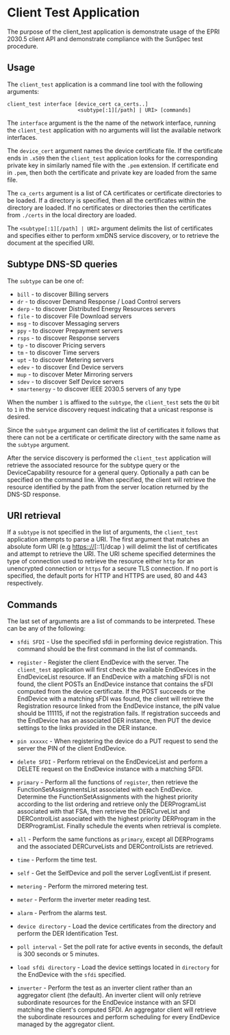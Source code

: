Client Test Application
=======================

The purpose of the client_test application is demonstrate usage of the EPRI
2030.5 client API and demonstrate compliance with the SunSpec test procedure.

Usage
-----

The `client_test` application is a command line tool with the following
arguments:

    client_test interface [device_cert ca_certs..]
                           <subtype[:1][/path] | URI> [commands]

The `interface` argument is the the name of the network interface,
running the `client_test` application with no arguments will list the
available network interfaces.

The `device_cert` argument names the device certificate file. If the
certificate ends in `.x509` then the `client_test` application looks for the
corresponding private key in similarly named file with the `.pem` extension. If
certificate end in `.pem`, then both the certificate and private key are loaded
from the same file.

The `ca_certs` argument is a list of CA certificates or certificate
directories to be loaded. If a directory is specified, then all the
certificates within the directory are loaded. If no certificates or
directories then the certificates from `./certs` in the local directory
are loaded.

The `<subtype[:1][/path] | URI>` argument delimits the list of certificates and
specifies either to perform xmDNS service discovery, or to retrieve the
document at the specified URI.

Subtype DNS-SD queries
----------------------

The `subtype` can be one of:

-   `bill` - to discover Billing servers
-   `dr` - to discover Demand Response / Load Control servers
-   `derp` - to discover Distributed Energy Resources servers
-   `file` - to discover File Download servers
-   `msg` - to discover Messaging servers
-   `ppy` - to discover Prepayment servers
-   `rsps` - to discover Response servers
-   `tp` - to discover Pricing servers
-   `tm` - to discover Time servers
-   `upt` - to discover Metering servers
-   `edev` - to discover End Device servers
-   `mup` - to discover Meter Mirroring servers
-   `sdev` - to discover Self Device servers
-   `smartenergy` - to discover IEEE 2030.5 servers of any type

When the number `1` is affixed to the `subtype`, the `client_test` sets
the `QU` bit to `1` in the service discovery request indicating that a
unicast response is desired.

Since the `subtype` argument can delimit the list of certificates it
follows that there can not be a certificate or certificate directory
with the same name as the `subtype` argument.

After the service discovery is performed the `client_test` application
will retrieve the associated resource for the subtype query or the
DeviceCapability resource for a general query. Optionally a path can be
specified on the command line. When specified, the client will retrieve the
resource identified by the path from the server location returned by the DNS-SD
response.

URI retrieval
-------------

If a `subtype` is not specified in the list of arguments, the
`client_test` application attempts to parse a URI. The first argument
that matches an absolute form URI (e.g <https:://>\[::1\]/dcap ) will
delimit the list of certificates and attempt to retrieve the URI. The
URI scheme specified determines the type of connection used to retrieve
the resource either `http` for an unencrypted connection or `https` for
a secure TLS connection. If no port is specified, the default ports for
HTTP and HTTPS are used, 80 and 443 respectively.

Commands
--------

The last set of arguments are a list of commands to be interpreted.
These can be any of the following:

-   `sfdi SFDI` - Use the specified sfdi in performing device registration.
This command should be the first command in the list of commands.

-   `register` - Register the client EndDevice with the server. The
`client_test` application will first check the available EndDevices in
the EndDeviceList resource. If an EndDevice with a matching sFDI is not
found, the client POSTs an EndDevice instance that contains the sFDI
computed from the device certificate. If the POST succeeds or the
EndDevice with a matching sFDI was found, the client will retrieve the
Registration resource linked from the EndDevice instance, the pIN value
should be 111115, if not the registration fails. If registration
succeeds and the EndDevice has an associated DER instance, then PUT the
device settings to the links provided in the DER instance.

-   `pin xxxxxc` - When registering the device do a PUT request to send the
    server the PIN of the client EndDevice.

-   `delete SFDI` - Perform retrieval on the EndDeviceList and perform a DELETE
    request on the EndDevice instance with a matching SFDI.

-   `primary` - Perform all the functions of `register`, then retrieve the
FunctionSetAssignmentsList associated with each EndDevice. Determine the
FunctionSetAssignments with the highest priority according to the list
ordering and retrieve only the DERProgramList associated with that FSA,
then retrieve the DERCurveList and DERControlList associated with the
highest priority DERProgram in the DERProgramList. Finally schedule the
events when retrieval is complete.

-   `all` - Perform the same functions as `primary`, except all DERPrograms
and the associated DERCurveLists and DERControlLists are retrieved.

-   `time` - Perform the time test.

-   `self` - Get the SelfDevice and poll the server LogEventList if present.

-   `metering` - Perform the mirrored metering test.

-   `meter` - Perform the inverter meter reading test.

-   `alarm` - Perfrom the alarms test.

-   `device directory` - Load the device certificates from the directory and
    perform the DER Identification Test.

-   `poll interval` - Set the poll rate for active events in seconds, the
    default is 300 seconds or 5 minutes.

-   `load sfdi directory` - Load the device settings located in `directory`
    for the EndDevice with the `sfdi` specified.

-   `inverter` - Perform the test as an inverter client rather than an
    aggregator client (the default). An inverter client will only retrieve
    subordinate resources for the EndDevice instance with an SFDI matching the
    client's computed SFDI. An aggregator client will retrieve the subordinate
    resources and perform scheduling for every EndDevice managed by the
    aggregator client.

